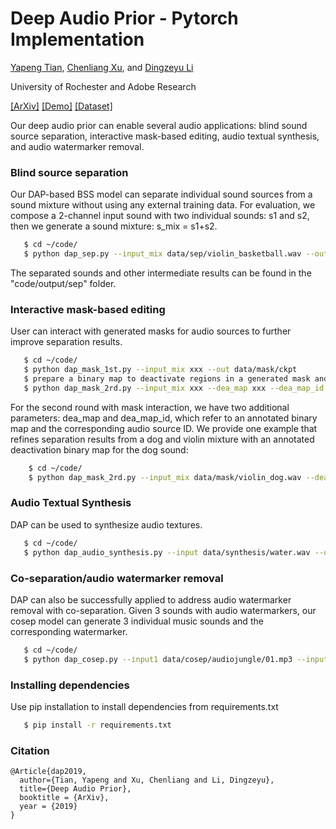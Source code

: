 # Deep Audio Prior - Pytorch Implementation

[Yapeng Tian](http://yapengtian.org/), [Chenliang Xu](https://www.cs.rochester.edu/~cxu22/), and [Dingzeyu Li](http://dingzeyu.li/)

University of Rochester and Adobe Research


[[ArXiv]](https://arxiv.org/pdf/1912.10292.pdf)
[[Demo]](https://opensource.adobe.com/Deep-Audio-Prior/)
[[Dataset]](https://drive.google.com/file/d/1M544Y7Uc8FhTBbBb5JKHvCukBVJCyMkg/view?usp=sharing)


Our deep audio prior can enable several audio applications: blind sound source separation, interactive mask-based editing, audio textual synthesis, and audio watermarker removal.

### Blind source separation

Our DAP-based BSS model can separate individual sound sources from a sound mixture without using any external training data.
For evaluation, we compose a 2-channel input sound with two individual sounds: s1 and s2, then we generate a sound mixture: s_mix = s1+s2.
 ```bash
    $ cd ~/code/
    $ python dap_sep.py --input_mix data/sep/violin_basketball.wav --output output/sep
 ```
The separated sounds and other intermediate results can be found in the "code/output/sep" folder.

### Interactive mask-based editing

User can interact with generated masks for audio sources to further improve separation results. 

 ```bash
    $ cd ~/code/
    $ python dap_mask_1st.py --input_mix xxx --out data/mask/ckpt
    $ prepare a binary map to deactivate regions in a generated mask and save it into "data/mask/ckpt"
    $ python dap_mask_2rd.py --input_mix xxx --dea_map xxx --dea_map_id xxx --output xxxx
 ```
For the second round with mask interaction, we have two additional parameters: dea_map and dea_map_id, which refer to an annotated binary map and the corresponding audio source ID.
We provide one example that refines separation results from a dog and violin mixture with an annotated deactivation binary map for the dog sound:
```bash
    $ cd ~/code/
    $ python dap_mask_2rd.py --input_mix data/mask/violin_dog.wav --dea_map data/mask/ckpt/mask2_dea.npy --dea_map-id 2 --output output/mask
 ```

### Audio Textual Synthesis

DAP can be used to synthesize audio textures.
 ```bash
    $ cd ~/code/
    $ python dap_audio_synthesis.py --input data/synthesis/water.wav --output output/sysnthesis
 ```
 

### Co-separation/audio watermarker removal

DAP can also be successfully applied to address audio watermarker removal with co-separation. Given 3 sounds with audio watermarkers, our cosep model can generate 3 individual music sounds and the corresponding watermarker.
 ```bash
    $ cd ~/code/
    $ python dap_cosep.py --input1 data/cosep/audiojungle/01.mp3 --input2 data/cosep/audiojungle/02.mp3 --input3 data/cosep/audiojungle/03.mp3 --output output/cosep
 ```


### Installing dependencies

Use pip installation to install dependencies from requirements.txt 
 ```bash
    $ pip install -r requirements.txt
 ```


### Citation

<pre><code>@Article{dap2019,
  author={Tian, Yapeng and Xu, Chenliang and Li, Dingzeyu},
  title={Deep Audio Prior},
  booktitle = {ArXiv},
  year = {2019}
}
